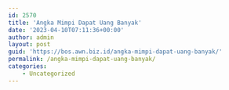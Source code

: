```yaml
---
id: 2570
title: 'Angka Mimpi Dapat Uang Banyak'
date: '2023-04-10T07:11:36+00:00'
author: admin
layout: post
guid: 'https://bos.awn.biz.id/angka-mimpi-dapat-uang-banyak/'
permalink: /angka-mimpi-dapat-uang-banyak/
categories:
    - Uncategorized
---
```


